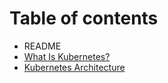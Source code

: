 # Table of contents

* README
* [What Is Kubernetes?](what-is-kubernetes.md)
* [Kubernetes Architecture](kubernetes-architecture.md)

